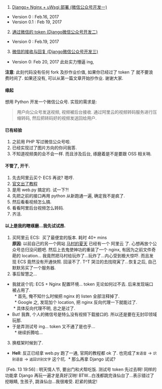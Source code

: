 1. [Django+ Nginx + uWsgi 部署 (微信公众号开发一)](http://yixuan.li/geek/2017/02/16/Django/)
 * Version 0   : Feb.16, 2017
 * Version 0.1 : Feb 19, 2017 
2. [通过微信的 token (Django微信公众号开发二)](http://yixuan.li/geek/2017/02/19/wechatToken/)
 * Version 0   : Feb.19, 2017
3. [微信的接收与回复 (Django微信公众号开发三)](http://yixuan.li/geek/2017/02/20/wechatResp/)
 * Version 0: Feb 20, 2017 此处实力懵逼 ing, 

**注意**: 此刻代码没有任何 fork 及抄作业价值, 如果你已经过了 token 了 就不要浪费时间了. 如果还没有, 可以从第一篇文章开始抄作业. 谢谢大家.  

#### 缘起  
想用 Python 开发一个微信公众号. 实现的需求是:   
> 用户向公众号发送视频, 视频被后台接收. 通过阿里云的视频转码服务进行压缩转码, 然后把转码好的视频发送回给用户.   

#### 已有经验

1. 之前用 PHP 写过微信公众号啦. 
2. 已经实现过了图片方向的你问我答.
3. 不知道视频类的会不会一样. 而且涉及后台, 琢磨着是不是要跟 OSS 相关呐. 

#### 不管了, 开干.

1. 先去阿里云买个 ECS 再说? 嗯哼.
2. [官文出了教程](https://mp.weixin.qq.com/wiki)
3. 是用 web.py 搞定的. 试一下?!
4. 先把之前的接口再用 python 从新跑通一遍, 确定我不是疯了.
5. 然后看看视频怎么搞.
6. 看看阿里后台视频怎么转码.
7. 齐活.

#### 以上是我的瞎琢磨...我先试试昂.

1. 买阿里云 ECS:  买了最便宜的版本. 耗时 40+ mins  
**原因**: 以前自己的另一个网站 [马村的夏天](www.macundexiatian.com) 已经有一个 阿里云 了. 心想再放个公众号总归没问题吧. 然后上去鬼使神功的重装了一个 nginx, 有因为之前文件奇葩的 location... 我竟然把马村给玩炸了...玩炸了...内心受到极大惊吓. 而且发现 ECS 竟然没有开通快照. 回滚不了. T^T 哭泣的去找晓寅了...恢复之后, 自己默默另买了一个服务器. 
2. 事后智慧之...  
  * 我就说个坑: ECS + Nginx 配置环境... token 无论如何过不去. 后来发现端口被占用了.    
   * 首先, 俺不知什么时候把 nginx 的 listen 全部注释掉了.  
   * Google 之, 发现加个 location, 把 nginx 反向代理一下就能过了.  
   * 具体反向代理不明, 总之是过了.  
   * But! 我靠, 个人的微信号是特么没有视频下载接口的. 所以还是要在无封印领域玩那.  
   * 于是弄测试号 ing... token 又不通了是也乎...  
   * 继续折腾哈...  
    
3. 换框架时候到了.
  * **Hell**: 反正已经拿 web.py 跑了一通, 官网的教程都 ok 了. 也完成了`发语音` → `识别语音` → `返回识别文字` 这个坑. 
  * 那么再拿 Django 试试?   
  
  [Feb. 13 19:56] : 明天情人节, 要出门和犬帮吃饭. 测试号 token 先过去啊! 同样的功能拿 Django 再玩一遍才是真好汉呐! BTW...白浅都跳完诛仙台了...表示错过了挖眼睛, 生孩子, 跳诛仙台...我很难受. 赶紧的搞定!
